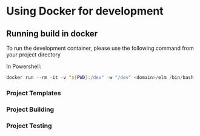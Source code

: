# Using Docker for development

## Running build in docker
To run the development container, please use the following command from your project directory

In Powershell:
```Powershell
docker run --rm -it -v "${PWD}:/dev" -w "/dev" <domain>/elm /bin/bash
```

### Project Templates


### Project Building



### Project Testing 

